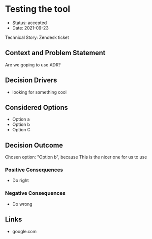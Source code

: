 # Testing the tool

* Status: accepted
* Date: 2021-09-23

Technical Story: Zendesk ticket

## Context and Problem Statement

Are we goping to use ADR?

## Decision Drivers

* looking for something cool

## Considered Options

* Option a
* Option b
* Option C

## Decision Outcome

Chosen option: "Option b", because This is the nicer one for us to use

### Positive Consequences

* Do right

### Negative Consequences

* Do wrong

## Links

* google.com
